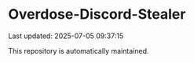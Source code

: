 # Overdose-Discord-Stealer

Last updated: 2025-07-05 09:37:15

This repository is automatically maintained.
